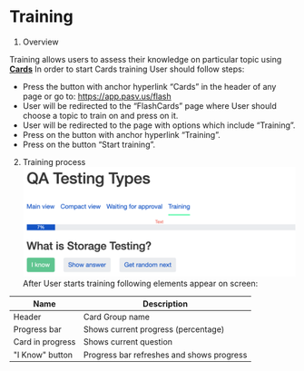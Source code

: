 # Training

1. Overview

Training allows users to assess their knowledge on particular topic using [**Cards**](homepage.md)
In order to start Cards training User should follow steps:

* Press the button with anchor hyperlink “Cards” in the header of any page or go to: https://app.pasv.us/flash
* User will be redirected to the “FlashCards” page where User should choose a topic to train on and press on it.
* User will be redirected to the page with options which include “Training”.
* Press on the button with anchor hyperlink “Training”.
* Press on the button “Start training”.

2. Training process 
![](img/training1.png)
After User starts training following elements appear on screen:

|   **Name** |  **Description**  | 
|------------|-------------------|
|  Header    |   Card Group name |   
|  Progress bar  |  Shows current progress (percentage)   |  
|  Card in progress | Shows current question  |  
|  "I Know" button  |  Progress bar refreshes and shows progress | 



